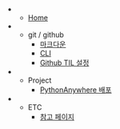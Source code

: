* - [Home](/)

* - git / github
    - [마크다운](git/00_markdown_basic.md)
    - [CLI](git/01_CLI.md)
    - [Github TIL 설정](git/02_git.md)

* - Project
    - [PythonAnywhere 배포](etc/pythonanywhere.md)

* - ETC
    - [참고 페이지](etc/page.md)